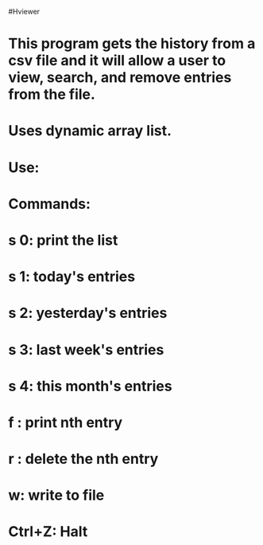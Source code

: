 #Hviewer

# This program gets the history from a csv file and it will allow a user to view, search, and remove entries from the file.
# Uses dynamic array list.
# Use: <filename> <inputfile>
# Commands:
#
# s 0: print the list
# s 1: today's entries
# s 2: yesterday's entries
# s 3: last week's entries
# s 4: this month's entries
# 
# f <n>: print nth entry
# 
# r <n>: delete the nth entry
#
# w: write to file
#
# Ctrl+Z: Halt